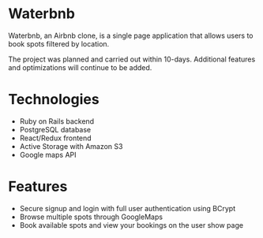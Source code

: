 # Waterbnb

Waterbnb, an Airbnb clone, is a single page application that allows users to book spots filtered by location. 

The project was planned and carried out within 10-days. Additional features and optimizations will continue to be added.


# Technologies
 * Ruby on Rails backend
 * PostgreSQL database
 * React/Redux frontend
 * Active Storage with Amazon S3
 * Google maps API
 
# Features
 * Secure signup and login with full user authentication using BCrypt
 * Browse multiple spots through GoogleMaps
 * Book available spots and view your bookings on the user show page
 
 #
 
 




